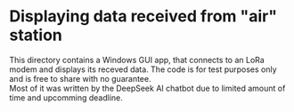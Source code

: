 # Displaying data received from "air" station
This directory contains a Windows GUI app, that connects to an LoRa modem and displays its receved data. The code is for test purposes only and is free to share with no guarantee.  
Most of it was written by the DeepSeek AI chatbot due to limited amount of time and upcomming deadline.

